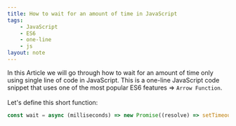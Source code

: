 ```yaml
---
title: How to wait for an amount of time in JavaScript
tags:
    - JavaScript
    - ES6
    - one-line
    - js
layout: note
---
```




In this Article we will go through how to wait for an amount of time only using single line of code in JavaScript.
This is a one-line JavaScript code snippet that uses one of the most popular ES6 features => `Arrow Function`.
<br/>
<br/>
Let's define this short function:

```js {.wrap}
const wait = async (milliseconds) => new Promise((resolve) => setTimeout(resolve, milliseconds));
```